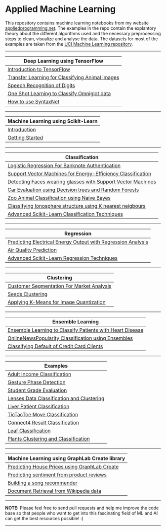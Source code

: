 
# Applied Machine Learning

This repository contains machine learning notebooks from my website [appliedprogramming.net](http://www.appliedprogramming.net/machine-learning/home.html). The examples in the repo contain the explantory theory about the different algorithms used and the necessary preprocessing steps to clean, visualize and analyse the data. The datasets for most of the examples are taken from the [UCI Machine Learning repository](archive.ics.uci.edu/ml/). 

<hr>

| Deep Learning using TensorFlow | 
|--------------------------------|
|[Introduction to TensorFlow](http://www.appliedprogramming.net/machine-learning/introductiontotensorflow.html)|
|[Transfer Learning for Classifying Animal images](http://www.appliedprogramming.net/machine-learning/transferlearning.html)|
|[Speech Recognition of Digits](http://www.appliedprogramming.net/machine-learning/speechrecognition.html)|
|[One Shot Learning to Classify Omniglot data](http://www.appliedprogramming.net/machine-learning/one-shot-learning.html)|
|[How to use SyntaxNet](http://www.appliedprogramming.net/machine-learning/syntaxnet.html)|

<hr>

| Machine Learning using Scikit-Learn | 
|-------------------------------------|
|[Introduction](http://www.appliedprogramming.net/machine-learning/introduction.html)|
|[Getting Started](http://www.appliedprogramming.net/machine-learning/getting-started.html)|


<hr>

| Classification | 
|-------------------------------------|
|[Logistic Regression For Banknote Authentication](http://www.appliedprogramming.net/machine-learning/logistic-regression-for-banknote-authentication.html)|
|[Support Vector Machines for Energy-Efficiency Classification](http://www.appliedprogramming.net/machine-learning/svm-for-energy-efficiency-classification.html)|
|[Detecting Faces wearing glasses with Support Vector Machines](http://www.appliedprogramming.net/machine-learning/detecting-faces-with-svm.html)|
|[Car Evaluation using Decision trees and Random Forests](http://www.appliedprogramming.net/machine-learning/car-evaluation-using-decision-trees.html)|
|[Zoo Animal Classification using Naive Bayes](http://www.appliedprogramming.net/machine-learning/zoo-animals-classification-using-naive-bayes.html)|
|[Classifying Ionosphere structure using K nearest neigbours](http://www.appliedprogramming.net/machine-learning/classifying-ionosphere-structure-using-knn.html)|
|[Advanced Scikit-Learn Classification Techniques](http://www.appliedprogramming.net/machine-learning/advanced-sklearn-classification.html)|


<hr>

| Regression | 
|---------------------------------|
|[Predicting Electrical Energy Output with Regression Analysis](http://www.appliedprogramming.net/machine-learning/predicting-electrical-energy-output-with-regression.html)|
|[Air Quality Prediction](http://www.appliedprogramming.net/machine-learning/air-quality-prediction.html)|
|[Advanced Scikit-Learn Regression Techniques](http://www.appliedprogramming.net/machine-learning/advanced-sklearn-regression.html)|

<hr>


| Clustering | 
|---------------------------------|
|[Customer Segmentation For Market Analysis](http://www.appliedprogramming.net/machine-learning/customer-segmentation-for-market-analysis.html)|
|[Seeds Clustering](http://www.appliedprogramming.net/machine-learning/seeds-clustering.html)|
|[Applying K-Means for Image Quantization](http://www.appliedprogramming.net/machine-learning/applying-kmeans-for-image-quantization.html)|

<hr>


| Ensemble Learning | 
|---------------------------------|
|[Ensemble Learning to Classify Patients with Heart Disease](http://www.appliedprogramming.net/machine-learning/ensemble-learning-to-classify-heart-patients.html)|
|[OnlineNewsPopularity Classification using Ensembles](http://www.appliedprogramming.net/machine-learning/online-news-popularity-classification.html)|
|[Classifying Default of Credit Card Clients](http://www.appliedprogramming.net/machine-learning/classifying-default-of-creditcard-clients.html)|

<hr>


| Examples | 
|---------------------------------|
|[Adult Income Classification](http://www.appliedprogramming.net/machine-learning/adult-income-classification.html)|
|[Gesture Phase Detection](http://www.appliedprogramming.net/machine-learning/gesture-phase-detection.html)|
|[Student Grade Evaluation](http://www.appliedprogramming.net/machine-learning/student-grade-evaluation.html)|
|[Lenses Data Classification and Clustering](http://www.appliedprogramming.net/machine-learning/lenses-classification.html)|
|[Liver Patient Classification](http://www.appliedprogramming.net/machine-learning/liver-patient-classification.html)|
|[TicTacToe Move Classification](http://www.appliedprogramming.net/machine-learning/tictactoe-move-classification.html)|
|[Connect4 Result Classification](http://www.appliedprogramming.net/machine-learning/connect4-result-classification.html)|
|[Leaf Classification](http://www.appliedprogramming.net/machine-learning/leaf-classification.html)|
|[Plants Clustering and Classification](http://www.appliedprogramming.net/machine-learning/plants-clustering.html)|

<hr>


| Machine Learning using GraphLab Create library | 
|---------------------------------|
|[Predicting House Prices using GraphLab Create](http://www.appliedprogramming.net/machine-learning/predicting-house-prices-using-graphlab-create.html)|
|[Predicting sentiment from product reviews](http://www.appliedprogramming.net/machine-learning/predicting-sentiment-from-product-reviews.html)|
|[Building a song recommender](http://www.appliedprogramming.net/machine-learning/building-a-song-recommender.html)|
|[Document Retrieval from Wikipedia data](http://www.appliedprogramming.net/machine-learning/document-retrieval-from-wikipedia-data.html)|

<hr>

**NOTE:** Please feel free to send pull requests and help me improve the code base so that people who want to get into this fascinating field of ML and AI can get the best resources possible! :)

<hr>

